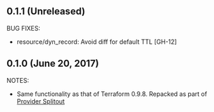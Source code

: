 ## 0.1.1 (Unreleased)

BUG FIXES:

* resource/dyn_record: Avoid diff for default TTL [GH-12]

## 0.1.0 (June 20, 2017)

NOTES:

* Same functionality as that of Terraform 0.9.8. Repacked as part of [Provider Splitout](https://www.hashicorp.com/blog/upcoming-provider-changes-in-terraform-0-10/)
